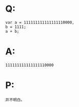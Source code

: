 # Q:
    var a = 111111111111111110000,
    b = 1111;
    a + b;
# A:
    111111111111111110000
# P:
    并不明白。